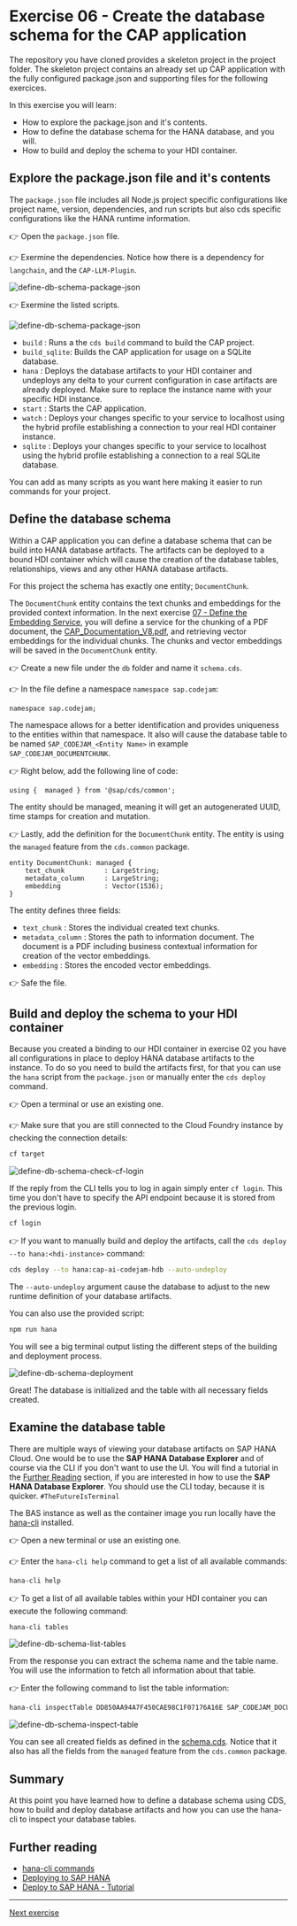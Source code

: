 # Exercise 06 - Create the database schema for the CAP application

The repository you have cloned provides a skeleton project in the project folder. The skeleton project contains an already set up CAP application with the fully configured package.json and supporting files for the following exercices.

In this exercise you will learn:

* How to explore the package.json and it's contents.
* How to define the database schema for the HANA database, and you will.
* How to build and deploy the schema to your HDI container.

## Explore the package.json file and it's contents

The `package.json` file includes all Node.js project specific configurations like project name, version, dependencies, and run scripts but also cds specific configurations like the HANA runtime information.

👉 Open the `package.json` file.

👉 Exermine the dependencies. Notice how there is a dependency for `langchain`, and the `CAP-LLM-Plugin`.

![define-db-schema-package-json](./assets/01-define-db-schema-package-json.png)

👉 Exermine the listed scripts.

![define-db-schema-package-json](./assets/02-define-db-schema-package-json-scripts.png)

* `build`       : Runs a the `cds build` command to build the CAP project.
* `build_sqlite`: Builds the CAP application for usage on a SQLite database.
* `hana`        : Deploys the database artifacts to your HDI container and undeploys any delta to your current configuration in case artifacts are already deployed. Make sure to replace the instance name with your specific HDI instance.
* `start`       : Starts the CAP application.
* `watch`       : Deploys your changes specific to your service to localhost using the hybrid profile establishing a connection to your real HDI container instance.
* `sqlite`      : Deploys your changes specific to your service to localhost using the hybrid profile establishing a connection to a real SQLite database.

You can add as many scripts as you want here making it easier to run commands for your project.

## Define the database schema

Within a CAP application you can define a database schema that can be build into HANA database artifacts. The artifacts can be deployed to a bound HDI container which will cause the creation of the database tables, relationships, views and any other HANA database artifacts.

For this project the schema has exactly one entity; `DocumentChunk`.

The `DocumentChunk` entity contains the text chunks and embeddings for the provided context information. In the next exercise [07 - Define the Embedding Service](../07-define-embedding-service/README.md), you will define a service for the chunking of a PDF document, the [CAP_Documentation_V8.pdf](../../project/cap-documentation-ai-helper/db/data/CAP_Documentation_V8.pdf), and retrieving vector embeddings for the individual chunks. The chunks and vector embeddings will be saved in the `DocumentChunk` entity.

👉 Create a new file under the `db` folder and name it `schema.cds`.

👉 In the file define a namespace `namespace sap.codejam`:

```cds
namespace sap.codejam;
```

The namespace allows for a better identification and provides uniqueness to the entities within that namespace. It also will cause the database table to be named `SAP_CODEJAM_<Entity Name>` in example `SAP_CODEJAM_DOCUMENTCHUNK`.

👉 Right below, add the following line of code:

```cds
using {  managed } from '@sap/cds/common';
```

The entity should be managed, meaning it will get an autogenerated UUID, time stamps for creation and mutation.

👉 Lastly, add the definition for the `DocumentChunk` entity. The entity is using the `managed` feature from the `cds.common` package.

```cds
entity DocumentChunk: managed {
    text_chunk          : LargeString;
    metadata_column     : LargeString;
    embedding           : Vector(1536);
}
```

The entity defines three fields:

* `text_chunk`      : Stores the individual created text chunks.
* `metadata_column` : Stores the path to information document. The document is a PDF including business contextual information for creation of the vector embeddings.
* `embedding`       : Stores the encoded vector embeddings.

👉 Safe the file.

## Build and deploy the schema to your HDI container

Because you created a binding to our HDI container in exercise 02 you have all configurations in place to deploy HANA database artifacts to the instance. To do so you need to build the artifacts first, for that you can use the `hana` script from the `package.json` or manually enter the `cds deploy` command.

👉 Open a terminal or use an existing one.

👉 Make sure that you are still connected to the Cloud Foundry instance by checking the connection details:

```bash
cf target
```

![define-db-schema-check-cf-login](./assets/03-define-db-schema-check-cf-login.png)

If the reply from the CLI tells you to log in again simply enter `cf login`. This time you don't have to specify the API endpoint because it is stored from the previous login.

```bash
cf login
```

👉 If you want to manually build and deploy the artifacts, call the `cds deploy --to hana:<hdi-instance>` command:

```bash
cds deploy --to hana:cap-ai-codejam-hdb --auto-undeploy
```

The `--auto-undeploy` argument cause the database to adjust to the new runtime definition of your database artifacts.

You can also use the provided script:

```bash
npm run hana
```

You will see a big terminal output listing the different steps of the building and deployment process.

![define-db-schema-deployment](./assets/04-define-db-schema-deploy.png)

Great! The database is initialized and the table with all necessary fields created.

## Examine the database table

There are multiple ways of viewing your database artifacts on SAP HANA Cloud. One would be to use the **SAP HANA Database Explorer** and of course via the CLI if you don't want to use the UI. You will find a tutorial in the [Further Reading]() section, if you are interested in how to use the **SAP HANA Database Explorer**. You should use the CLI today, because it is quicker. `#TheFutureIsTerminal`

The BAS instance as well as the container image you run locally have the [hana-cli](https://github.com/SAP-samples/hana-developer-cli-tool-example) installed.

👉 Open a new terminal or use an existing one.

👉 Enter the `hana-cli help` command to get a list of all available commands:

```bash
hana-cli help
```

👉 To get a list of all available tables within your HDI container you can execute the following command:

```bash
hana-cli tables
```

![define-db-schema-list-tables](./assets/05-define-db-schema-list-tables.png)

From the response you can extract the schema name and the table name. You will use the information to fetch all information about that table.

👉 Enter the following command to list the table information:

```bash
hana-cli inspectTable DD850AA94A7F450CAE98C1F07176A16E SAP_CODEJAM_DOCUMENTCHUNK
```

![define-db-schema-inspect-table](./assets/06-define-db-schema-inspect-table.png)

You can see all created fields as defined in the [schema.cds](../../project/cap-documentation-ai-helper/db/schema.cds). Notice that it also has all the fields from the `managed` feature from the `cds.common` package.

## Summary

At this point you have learned how to define a database schema using CDS, how to build and deploy database artifacts and how you can use the hana-cli to inspect your database tables.

## Further reading

* [hana-cli commands](https://github.com/SAP-samples/hana-developer-cli-tool-example?tab=readme-ov-file#commands)
* [Deploying to SAP HANA](https://cap.cloud.sap/docs/guides/databases-hana#deploying-to-sap-hana)
* [Deploy to SAP HANA - Tutorial](https://developers.sap.com/tutorials/hana-cloud-deploying..html)

---

[Next exercise](../07-define-embedding-service/README.md)
